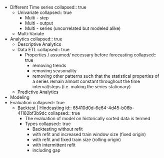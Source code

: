 - Different Time series
  collapsed:: true
	- Univariate
	  collapsed:: true
		- Multi - step
		- Multi - output
		- Multi - series (uncorrelated but modeled alike)
	- Multi-Variate
- Analytics
  collapsed:: true
	- Descriptive Analytics
	- Data ETL
	  collapsed:: true
		- Properties / assumed/ necessary before forecasting
		  collapsed:: true
			- removing trends
			- removing seasonality
			- removing other patterns such that the statistical properties of a series remain almost constant throughout the time interval/steps (i.e. making the series stationary)
	- Predictive Analytics
- Modeling
- Evaluation
  collapsed:: true
	- Backtest | Hindcasting
	  id:: 65410d0d-6e64-4d45-b06b-41182bf3b9dc
	  collapsed:: true
		- The evaluation of model on historically sorted data is termed
		- Types
		  collapsed:: true
			- Backtesting without refit
			- with refit and increased train window size (fixed origin)
			- with refit and fixed train size (rolling origin)
			- with intermittent refit
			- including gap